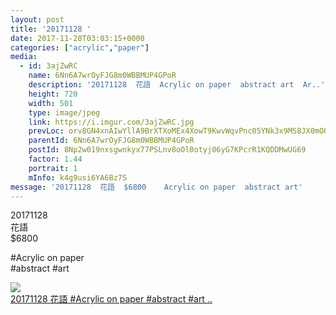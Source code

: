 ```yaml
---
layout: post
title: '20171128 ' 
date: 2017-11-28T03:03:15+0000 
categories: ["acrylic","paper"] 
media:
  - id: 3ajZwRC
    name: 6Nn6A7wrOyFJG8m0WBBMUP4GPoR
    description: '20171128  花語  Acrylic on paper  abstract art  Ar..'   
    height: 720
    width: 501
    type: image/jpeg
    link: https://i.imgur.com/3ajZwRC.jpg
    prevLoc: orv8GN4xnAIwYllA9BrXTXoMEx4XowT9KwvWqvPnc05YNk3x9MS8JX0mOO5KUzGZJX8Ng8UrnzDzkG4NIAXNX6GGkoUKWYmRE11otln1jl6zLGuzWJwApX9RSk0jwkP9mjikgNv88Xrjfrvw05z8oLSK0jyAK1P1fAkVzm8244IgzODg50n8FPrOoj3pK8H10LyMMY6lH2LABnzzrYUD9R6k8Z9rt5W4OzZ28juwWpJAKzglhlqjB092AAfR01GqQ2M9s1PJ
    parentId: 6Nn6A7wrOyFJG8m0WBBMUP4GPoR
    postId: 8Np2w019nxsgwnkyx77PSLnv8oOl0otyj06yG7KPcrR1KQDDMwUG69
    factor: 1.44
    portrait: 1
    mInfo: k4g9usi6YA6Bz7S
message: '20171128  花語  $6800    Acrylic on paper  abstract art'  
---
```


20171128  
花語  
$6800  
  
#Acrylic on paper  
#abstract #art


[//]: #media:  
<a href="https://i.imgur.com/3ajZwRC.jpg"><img class="postImage" src="https://i.imgur.com/3ajZwRCh.jpg" />  
20171128
花語
#Acrylic on paper
#abstract #art..  
 </a>   
